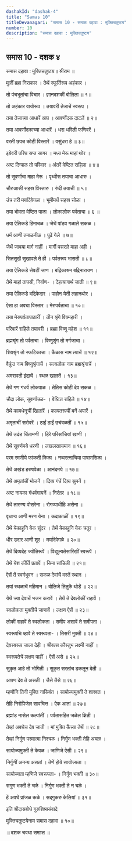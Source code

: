 ```yaml
---
dashakId: "dashak-4"
title: "Samas 10"
titleDevanagari: "समास 10 - समास दहावा : मुक्तिचतुष्टय"
number: 10
description: "समास दहावा : मुक्तिचतुष्टय"
---
```


## समास 10 - दशक ४

समास दहावा : मुक्तिचतुष्टय॥ श्रीराम ॥

मुळीं ब्रह्म निराकार । तेथें स्फूर्तिरूप अहंकार ।

तो पंचभूतांचा विचार । ज्ञानदशकीं बोलिला ॥ १॥

तो अहंकार वायोरूप । तयावरी तेजाचें स्वरूप ।

तया तेजाच्या आधारें आप । आवर्णोदक दाटलें ॥ २॥

तया आवर्णोदकाच्या आधारें । धरा धरिली फणिवरें ।

वरती छपन्न कोटी विस्तारें । वसुंधरा हे ॥ ३॥

इयेवरी परिघ सप्त सागर । मध्य मेरू माहां थोर ।

अष्ट दिग्पाळ तो परिवार । अंतरें वेष्टित राहिला ॥ ४॥

तो सुवर्णाचा माहा मेरू । पृथ्वीस तयाचा आधारु ।

चौरुआसी सहस्र विस्तारु । रुंदी तयाची ॥ ५॥

उंच तरी मर्यादेवेगळा । भूमीमधें सहस्र सोळा ।

तया भोवता वेष्टित पाळा । लोकालोक पर्वताचा ॥ ६ ॥

तया ऐलिकडे हिमाचळ । जेथें पांडव गळाले सकळ ।

धर्म आणी तमाळनीळ । पुढें गेले ॥ ७॥

जेथें जावया मार्ग नाहीं । मार्गी पसरले माहा अही ।

सितसुखें सुखावले ते ही । पर्वतरूप भासती ॥ ८॥

तया ऐलिकडे सेवटीं जाण । बद्रिकाश्रम बद्रिनारायण ।

तेथें माहां तापसी, निर्वाण- । देहत्यागार्थ जाती ॥ ९॥

तया ऐलिकडे बद्रिकेदार । पाहोन येती लहानथोर ।

ऐसा हा अवघा विस्तार । मेरुपर्वताचा ॥ १०॥

तया मेरुपर्वतापाठारीं । तीन श्रृंगे विषमहारी ।

परिवारें राहिले तयावरी । ब्रह्मा विष्णु महेश ॥ ११॥

ब्रह्मश्रृंग तो पर्वताचा । विष्णुशृंग तो मर्गजाचा ।

शिवश्रृंग तो स्फटिकाचा । कैळास नाम त्याचें ॥ १२॥

वैकुंठ नाम विष्णुश्रृंगाचें । सत्यलोक नाम ब्रह्मश्रृंगाचें ।

अमरावती इंद्राचें । स्थळ खालतें । १३॥

तेथें गण गंधर्व लोकपाळ । तेतिस कोटी देव सकळ ।

चौदा लोक, सुवर्णाचळ- । वेष्टित राहिले ॥ १४॥

तेथें कामधेनूचीं खिलांरें । कल्पतरूचीं बनें अपारें ।

अमृताचीं सरोवरें । ठाईं ठाईं उचंबळतीं ॥ १५॥

तेथें उदंड चिंतामणी । हिरे परिसांचियां खाणी ।

तेथें सुवर्णमये धरणी । लखलखायमान ॥ १६॥

परम रमणीये फांकती किळा । नव्वरत्नाचिया पाषाणसिळा ।

तेथें अखंड हरुषवेळा । आनंदमये ॥ १७॥

तेथें अमृतांचीं भोजनें । दिव्य गंधें दिव्य सुमनें ।

अष्ट नायका गंधर्वगायनें । निरंतर ॥ १८॥

तेथें तारुण्य वोसरेना । रोगव्याधीहि असेना ।

वृधाप्य आणी मरण येना । कदाकाळीं ॥ १९॥

तेथें येकाहूनि येक सुंदर । तेथें येकाहूनि येक चतुर ।

धीर उदार आणी शूर । मर्यादेवेगळे ॥ २०॥

तेथें दिव्यदेह ज्योतिरूपें । विद्युल्यतेसारिखीं स्वरूपें ।

तेथें येश कीर्ति प्रतापें । सिमा सांडिली ॥ २१॥

ऐसें तें स्वर्गभुवन । सकळ देवांचें वस्तें स्थान ।

तयां स्थळाचें महिमान । बोलिजे तितुकें थोडें ॥ २२॥

येथें ज्या देवाचें भजन करावें । तेथें ते देवलोकीं राहावें ।

स्वलोकता मुक्तीचें जाणावें । लक्षण ऐसें ॥ २३॥

लोकीं राहावें ते स्वलोकता । समीप असावें ते समीपता ।

स्वरूपचि व्हावें ते स्वरूपता- । तिसरी मुक्ती ॥ २४॥

देवस्वरूप जाला देही । श्रीवत्स कौस्तुभ लक्ष्मी नाहीं ।

स्वरूपतेचें लक्षण पाहीं । ऐसें असे ॥ २५॥

सुकृत आहे तों भोगिती । सुकृत सरतांच ढकलून देती ।

आपण देव ते असती । जैसे तैसे ॥ २६॥

म्हणौनि तिनी मुक्ति नासिवंत । सायोज्यमुक्ती ते शाश्वत ।

तेहि निरोपिजेल सावचित्त । ऐक आतां ॥ २७॥

ब्रह्मांड नासेल कल्पांतीं । पर्वतासहित जळेल क्षिती ।

तेव्हां अवघेच देव जाती । मां मुक्ति कैंच्या तेथें ॥ २८॥

तेव्हां निर्गुण परमात्मा निश्चळ । निर्गुण भक्ती तेहि अचळ ।

सायोज्यमुक्ती ते केवळ । जाणिजे ऐसी ॥ २९॥

निर्गुणीं अनन्य असतां । तेणें होये सायोज्यता ।

सायोज्यता म्हणिजे स्वरूपता- । निर्गुण भक्ती ॥ ३०॥

सगुण भक्ती ते चळे । निर्गुण भक्ती ते न चळे ।

हें अवघें प्रांजळ कळे । सद्गुकरु केलियां ॥ ३१॥

इति श्रीदासबोधे गुरुशिष्यसंवादे

मुक्तिचतुष्टयेनाम समास दहावा ॥ १०॥

॥ दशक चवथा समाप्त ॥